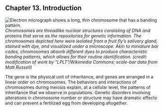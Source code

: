 ##  Chapter 13. Introduction 

![Electron micrograph shows a long, thin chromosome that has a banding pattern.][1] _Chromosomes are threadlike nuclear structures consisting of DNA and proteins that serve as the repositories for genetic information. The chromosomes depicted here were isolated from a fruit fly’s salivary gland, stained with dye, and visualized under a microscope. Akin to miniature bar codes, chromosomes absorb different dyes to produce characteristic banding patterns, which allows for their routine identification. (credit: modification of work by “LPLT”/Wikimedia Commons; scale-bar data from Matt Russell)_

The gene is the physical unit of inheritance, and genes are arranged in a linear order on chromosomes. The behaviors and interactions of chromosomes during meiosis explain, at a cellular level, the patterns of inheritance that we observe in populations. Genetic disorders involving alterations in chromosome number or structure may have dramatic effects and can prevent a fertilized egg from developing altogether.

   [1]: https://cnx.org/resources/a5328000314b25b55a44f2bf218a68fe806e7c48/Figure_13_00_01.jpg

